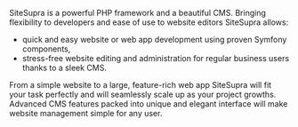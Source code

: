 SiteSupra is a powerful PHP framework and a beautiful CMS. Bringing flexibility to developers and ease of use to website editors SiteSupra allows:

* quick and easy website or web app development using proven Symfony components, 
* stress-free website editing and administration for regular business users thanks to a sleek CMS.  

From a simple website to a large, feature-rich web app SiteSupra will fit your task perfectly and will seamlessly scale up as your project growths. Advanced CMS features packed into unique and elegant interface will make website management simple for any user. 

